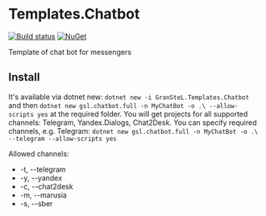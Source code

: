# Templates.Chatbot
[![Build status](https://ci.appveyor.com/api/projects/status/qg4xlrtr32vxmrad?svg=true)](https://ci.appveyor.com/project/granstel/templates-chatbot/)
[![NuGet](https://buildstats.info/nuget/GranSteL.Templates.Chatbot)](https://www.nuget.org/packages/GranSteL.Templates.Chatbot)

Template of chat bot for messengers

Install
-------
It's available via dotnet new:
`dotnet new -i GranSteL.Templates.Chatbot`
and then `dotnet new gsl.chatbot.full -n MyChatBot -o .\ --allow-scripts yes` at the required folder. You will get projects for all supported channels: Telegram, Yandex.Dialogs, Chat2Desk. You can specify required channels, e.g. Telegram: `dotnet new gsl.chatbot.full -n MyChatBot -o .\ --telegram --allow-scripts yes`

Allowed channels:
* -t, --telegram
* -y, --yandex
* -c, --chat2desk
* -m, --marusia
* -s, --sber
